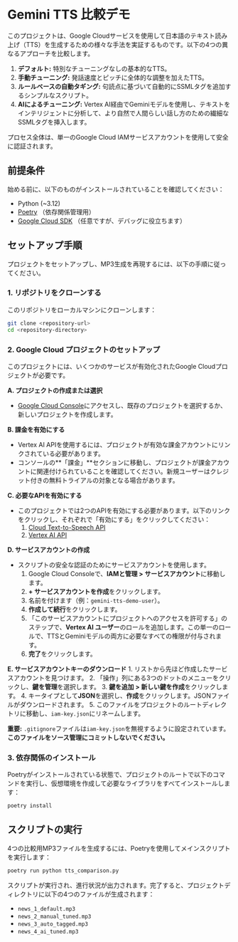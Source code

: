 # Gemini TTS 比較デモ

このプロジェクトは、Google Cloudサービスを使用して日本語のテキスト読み上げ（TTS）を生成するための様々な手法を実証するものです。以下の4つの異なるアプローチを比較します。

1.  **デフォルト:** 特別なチューニングなしの基本的なTTS。
2.  **手動チューニング:** 発話速度とピッチに全体的な調整を加えたTTS。
3.  **ルールベースの自動タギング:** 句読点に基づいて自動的にSSMLタグを追加するシンプルなスクリプト。
4.  **AIによるチューニング:** Vertex AI経由でGeminiモデルを使用し、テキストをインテリジェントに分析して、より自然で人間らしい話し方のための繊細なSSMLタグを挿入します。

プロセス全体は、単一のGoogle Cloud IAMサービスアカウントを使用して安全に認証されます。

## 前提条件

始める前に、以下のものがインストールされていることを確認してください：
- Python (~3.12)
- [Poetry](https://python-poetry.org/docs/#installation) （依存関係管理用）
- [Google Cloud SDK](https://cloud.google.com/sdk/docs/install) （任意ですが、デバッグに役立ちます）

## セットアップ手順

プロジェクトをセットアップし、MP3生成を再現するには、以下の手順に従ってください。

### 1. リポジトリをクローンする

このリポジトリをローカルマシンにクローンします：
```bash
git clone <repository-url>
cd <repository-directory>
```

### 2. Google Cloud プロジェクトのセットアップ

このプロジェクトには、いくつかのサービスが有効化されたGoogle Cloudプロジェクトが必要です。

**A. プロジェクトの作成または選択**
- [Google Cloud Console](https://console.cloud.google.com/)にアクセスし、既存のプロジェクトを選択するか、新しいプロジェクトを作成します。

**B. 課金を有効にする**
- Vertex AI APIを使用するには、プロジェクトが有効な課金アカウントにリンクされている必要があります。
- コンソールの**「課金」**セクションに移動し、プロジェクトが課金アカウントに関連付けられていることを確認してください。新規ユーザーはクレジット付きの無料トライアルの対象となる場合があります。

**C. 必要なAPIを有効にする**
- このプロジェクトでは2つのAPIを有効にする必要があります。以下のリンクをクリックし、それぞれで「有効にする」をクリックしてください：
    1.  [Cloud Text-to-Speech API](https://console.cloud.google.com/apis/library/texttospeech.googleapis.com)
    2.  [Vertex AI API](https://console.cloud.google.com/apis/library/aiplatform.googleapis.com)

**D. サービスアカウントの作成**
- スクリプトの安全な認証のためにサービスアカウントを使用します。
    1.  Google Cloud Consoleで、**IAMと管理 > サービスアカウント**に移動します。
    2.  **+ サービスアカウントを作成**をクリックします。
    3.  名前を付けます（例：`gemini-tts-demo-user`）。
    4.  **作成して続行**をクリックします。
    5.  「このサービスアカウントにプロジェクトへのアクセスを許可する」のステップで、**Vertex AI ユーザー**のロールを追加します。この単一のロールで、TTSとGeminiモデルの両方に必要なすべての権限が付与されます。
    6.  **完了**をクリックします。

**E. サービスアカウントキーのダウンロード**
    1.  リストから先ほど作成したサービスアカウントを見つけます。
    2.  「操作」列にある3つのドットのメニューをクリックし、**鍵を管理**を選択します。
    3.  **鍵を追加 > 新しい鍵を作成**をクリックします。
    4.  キータイプとして**JSON**を選択し、**作成**をクリックします。JSONファイルがダウンロードされます。
    5.  このファイルをプロジェクトのルートディレクトリに移動し、`iam-key.json`にリネームします。

**重要:** `.gitignore`ファイルは`iam-key.json`を無視するように設定されています。**このファイルをソース管理にコミットしないでください。**

### 3. 依存関係のインストール

Poetryがインストールされている状態で、プロジェクトのルートで以下のコマンドを実行し、仮想環境を作成して必要なライブラリをすべてインストールします：

```bash
poetry install
```

## スクリプトの実行

4つの比較用MP3ファイルを生成するには、Poetryを使用してメインスクリプトを実行します：

```bash
poetry run python tts_comparison.py
```

スクリプトが実行され、進行状況が出力されます。完了すると、プロジェクトディレクトリに以下の4つのファイルが生成されます：

- `news_1_default.mp3`
- `news_2_manual_tuned.mp3`
- `news_3_auto_tagged.mp3`
- `news_4_ai_tuned.mp3`

